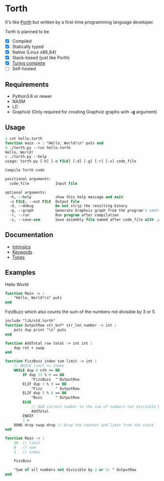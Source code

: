 # Torth

It's like [Porth](https://gitlab.com/tsoding/porth) but written by a first-time programming language developer.

Torth is planned to be

- [x] Compiled
- [x] Statically typed
- [x] Native (Linux x86_64)
- [x] Stack-based (just like Porth)
- [x] [Turing complete](examples/rule110.torth)
- [ ] Self-hosted

## Requirements

- Python3.6 or newer
- NASM
- LD
- Graphviz (Only required for creating Graphviz graphs with **-g** argument)

## Usage

```pascal
$ cat hello.torth
function main -> : "Hello, World!\n" puts end
$ ./torth.py --run hello.torth
Hello, World!
$ ./torth.py --help
usage: torth.py [-h] [-o FILE] [-d] [-g] [-r] [-s] code_file

Compile Torth code

positional arguments:
  code_file            Input file

optional arguments:
  -h, --help           show this help message and exit
  -o FILE, --out FILE  Output file
  -d, --debug          Do not strip the resulting binary
  -g, --graph          Generate Graphviz graph from the program's control flow
  -r, --run            Run program after compilation
  -s, --save-asm       Save assembly file named after code_file with .asm extension
```

## Documentation

- [Intrinsics](./docs/intrinsics.md)
- [Keywords](./docs/keywords.md)
- [Types](./docs/types.md)

## Examples

Hello World

```pascal
function Main -> :
    "Hello, World!\n" puts
end
```

FizzBuzz which also counts the sum of the numbers not divisible by 3 or 5

```pascal
include "lib/std.torth"
function OutputRow str_buf* str_len number -> int :
    puts dup print "\n" puts
end

function AddTotal row total -> int int :
    dup rot + swap
end

function FizzBuzz index sum limit -> int :
    // WHILE limit >= index
    WHILE dup 4 nth >= DO
        IF dup 15 % 0 == DO
            "FizzBuzz  " OutputRow
        ELIF dup 3 % 0 == DO
            "Fizz      " OutputRow
        ELIF dup 5 % 0 == DO
            "Buzz      " OutputRow
        ELSE
            // Add current number to the sum of numbers not divisible by 3 or 5
            AddTotal
        ENDIF
        1 +
    DONE drop swap drop // Drop the counter and limit from the stack
end

function Main -> :
    30  // limit
    0   // sum
    1   // index

    FizzBuzz

    "Sum of all numbers not divisible by 3 or 5: " OutputRow
end
```
